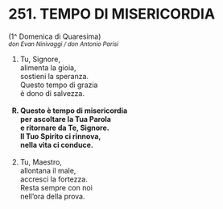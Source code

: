 # 251. TEMPO DI MISERICORDIA

(1^ Domenica di Quaresima)   
<sub><i>don Evan Ninivaggi / don Antonio Parisi</i></sub>
<ol>
	<li>Tu, Signore,<br>
		alimenta la gioia,<br>
		sostieni la speranza.<br>
		Questo tempo di grazia<br>
		è dono di salvezza.</li><br>
	<b><li type="A" value="18">Questo è tempo di misericordia<br>
		per ascoltare la Tua Parola<br>
		e ritornare da Te, Signore.<br>
		Il Tuo Spirito ci rinnova,<br>
		nella vita ci conduce.</li></b><br>
	<li value="2">Tu, Maestro,<br>
		allontana il male,<br>
		accresci la fortezza.<br>
		Resta sempre con noi<br>
		nell’ora della prova.</li>
</ol>
